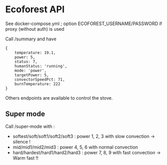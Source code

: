 # Ecoforest API

See docker-compose.yml ; option ECOFOREST_USERNAME/PASSWORD if proxy (without auth) is used

Call /summary and have

```
{
    temperature: 19.1,
    power: 5,
    status: 7,
    humanStatus: 'running',
    mode: 'power',
    targetPower: 5,
    convectorSpeedPct: 71,
    burnTemperature: 222
}
```

Others endpoints are available to control the stove.

## Super mode

Call /super-mode with :
- softest/soft/soft1/soft2/soft3 : power 1, 2, 3 with slow convection -> silence !
- mid/mid1/mid2/mid3  : power 4, 5, 6 with normal convection
- hard/hardest/hard1/hard2/hard3 : power 7, 8, 9 with fast convection -> Warm fast !!
